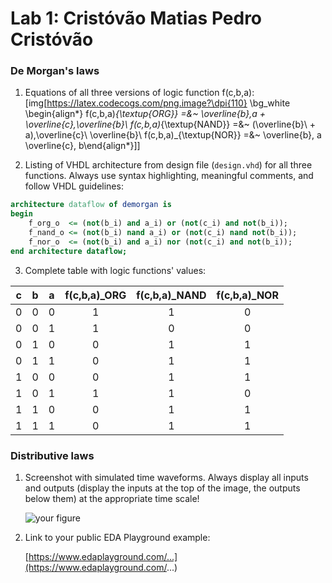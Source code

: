 # Lab 1: Cristóvão Matias Pedro Cristóvão

### De Morgan's laws

1. Equations of all three versions of logic function f(c,b,a):
[img[https://latex.codecogs.com/png.image?\dpi{110} \bg_white \begin{align*} f(c,b,a)_{\textup{ORG}} =&~ \overline{b}\,a + \overline{c}\,\overline{b}\\ f(c,b,a)_{\textup{NAND}} =&~ (\overline{b}\ + a\)\,\overline{c}\ \overline{b}\\ f(c,b,a)_{\textup{NOR}} =&~ \overline{b}\, a \overline{c}\, b\end{align*}]]

2. Listing of VHDL architecture from design file (`design.vhd`) for all three functions. Always use syntax highlighting, meaningful comments, and follow VHDL guidelines:

```vhdl
architecture dataflow of demorgan is
begin
    f_org_o  <= (not(b_i) and a_i) or (not(c_i) and not(b_i));
    f_nand_o <= (not(b_i) nand a_i) or (not(c_i) nand not(b_i));
    f_nor_o  <= (not(b_i) and a_i) nor (not(c_i) and not(b_i));
end architecture dataflow;
```

3. Complete table with logic functions' values:

| **c** | **b** |**a** | **f(c,b,a)_ORG** | **f(c,b,a)_NAND** | **f(c,b,a)_NOR** |
| :-: | :-: | :-: | :-: | :-: | :-: |
| 0 | 0 | 0 | 1 | 1 | 0 |
| 0 | 0 | 1 | 1 | 0 | 0 |
| 0 | 1 | 0 | 0 | 1 | 1 |
| 0 | 1 | 1 | 0 | 1 | 1 |
| 1 | 0 | 0 | 0 | 1 | 1 |
| 1 | 0 | 1 | 1 | 1 | 0 |
| 1 | 1 | 0 | 0 | 1 | 1 |
| 1 | 1 | 1 | 0 | 1 | 1 |

### Distributive laws

1. Screenshot with simulated time waveforms. Always display all inputs and outputs (display the inputs at the top of the image, the outputs below them) at the appropriate time scale!

   ![your figure]()

2. Link to your public EDA Playground example:

   [https://www.edaplayground.com/...](https://www.edaplayground.com/...)

